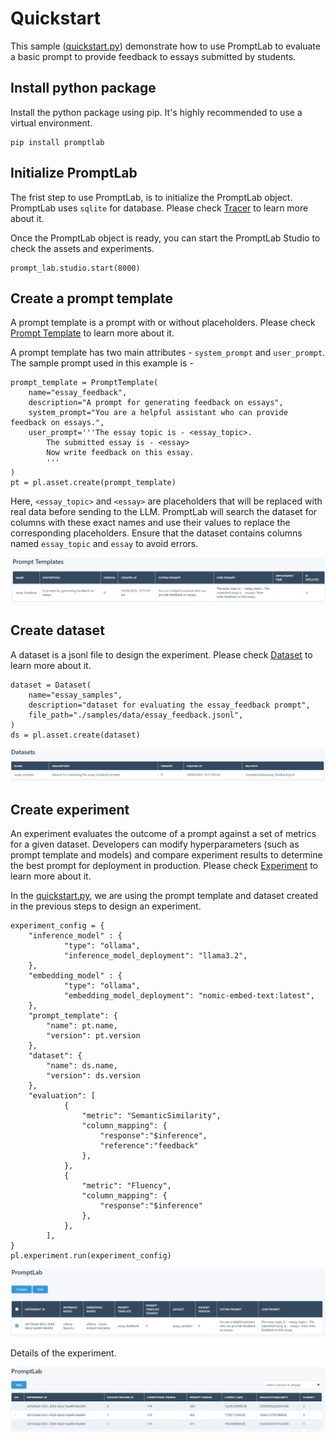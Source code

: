 # Quickstart

This sample ([quickstart.py](quickstart.py)) demonstrate how to use PromptLab to evaluate a basic prompt to provide feedback to essays submitted by students. 

## Install python package

Install the python package using pip. It's highly recommended to use a virtual environment. 

    pip install promptlab

## Initialize PromptLab 

The frist step to use PromptLab, is to initialize the PromptLab object. PromptLab uses `sqlite` for database. Please check [Tracer](../../docs/README.md#tracer) to learn more about it.

Once the PromptLab object is ready, you can start the PromptLab Studio to check the assets and experiments.

    prompt_lab.studio.start(8000)

## Create a prompt template

A prompt template is a prompt with or without placeholders. Please check [Prompt Template](../../docs/README.md#prompt-template) to learn more about it.

A  prompt template has two main attributes - `system_prompt` and `user_prompt`. The sample prompt used in this example is -

    prompt_template = PromptTemplate(
        name="essay_feedback",
        description="A prompt for generating feedback on essays",
        system_prompt="You are a helpful assistant who can provide feedback on essays.",
        user_prompt='''The essay topic is - <essay_topic>.
            The submitted essay is - <essay>
            Now write feedback on this essay.
            '''
    )
    pt = pl.asset.create(prompt_template)

Here, `<essay_topic>` and `<essay>` are placeholders that will be replaced with real data before sending to the LLM. PromptLab will search the dataset for columns with these exact names and use their values to replace the corresponding placeholders. Ensure that the dataset contains columns named `essay_topic` and `essay` to avoid errors.

![PromptLab Studio](../../img/studio-pt.png)

## Create dataset

A dataset is a jsonl file to design the experiment. Please check [Dataset](../../docs/README.md#dataset) to learn more about it.

    dataset = Dataset(
        name="essay_samples",
        description="dataset for evaluating the essay_feedback prompt",
        file_path="./samples/data/essay_feedback.jsonl",
    )
    ds = pl.asset.create(dataset)

![PromptLab Studio](../../img/studio-ds.png)

## Create experiment

An experiment evaluates the outcome of a prompt against a set of metrics for a given dataset. Developers can modify hyperparameters (such as prompt template and models) and compare experiment results to determine the best prompt for deployment in production. Please check [Experiment](../../docs/README.md#experiment) to learn more about it.

In the [quickstart.py](quickstart.py), we are using the prompt template and dataset created in the previous steps to design an experiment. 

    experiment_config = {
        "inference_model" : {
                "type": "ollama",
                "inference_model_deployment": "llama3.2",
        },
        "embedding_model" : {
                "type": "ollama",
                "embedding_model_deployment": "nomic-embed-text:latest",
        },
        "prompt_template": {
            "name": pt.name,
            "version": pt.version
        },
        "dataset": {
            "name": ds.name,
            "version": ds.version
        },
        "evaluation": [
                {
                    "metric": "SemanticSimilarity",
                    "column_mapping": {
                        "response":"$inference",
                        "reference":"feedback"
                    },
                },
                {
                    "metric": "Fluency",
                    "column_mapping": {
                        "response":"$inference"
                    },
                },
            ],    
    }
    pl.experiment.run(experiment_config)


![PromptLab Studio](../../img/studio-exp.png)

Details of the experiment.

![PromptLab Studio](../../img/studio-exp-details.png)